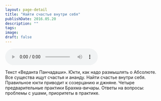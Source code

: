 ```yaml
---
layout: page-detail
title: "Найти счастье внутри себя"
publishDate: 2016.05.20
description: ""
tags:
image:
draft: false
---
```


<audio title="2016.05.20 - Найти счастье внутри себя.mp3" src="/upload/iblock/a38/a383ecfce5b6da806a518882d467a5f1.mp3" controls=""></audio>

 Текст «Веданта Панчадаши». Юкти, как надо размышлять о Абсолюте. Все существа ищут счастья и ананду. Найти счастье внутри себя. Правильное юкти приводит к созерцанию и джняне. Четыре предварительные практики Брахма-вичары. Ответы на вопросы: проблемы с ушами, приоритеты в практике. 

  
